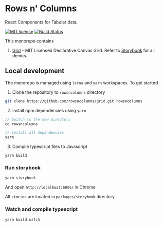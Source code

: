 # Rows n' Columns

React Components for Tabular data.

[![MIT license](https://img.shields.io/badge/License-MIT-blue.svg)](https://lbesson.mit-license.org/) [![Build Status](https://travis-ci.com/rowsncolumns/grid.svg?branch=master)](https://travis-ci.com/rowsncolumns/grid)


This monorepo contains

1. [Grid](https://github.com/rowsncolumns/grid/tree/master/packages/grid) - MIT Licensed Declarative Canvas Grid. Refer to [Storybook](https://rowsncolumns.github.io/grid) for all demos.


## Local development

The monorepo is managed using `lerna` and `yarn` workspaces. To get started

1. Clone the repository to `rowsncolumns` directory

```sh
git clone https://github.com/rowsncolumns/grid.git rowsncolumns
```

2. Install npm dependencies using `yarn`

```js
// Switch to the new directory
cd rowsncolumns

// Install all dependencies
yarn
```

3. Compile typescript files to Javascript

```
yarn build
```

### Run storybook

```js
yarn storybook
```

And open `http://localhost:6006/` in Chrome

All `stories` are located in `packages/storybook` directory

### Watch and compile typescript

```js
yarn build:watch
```
